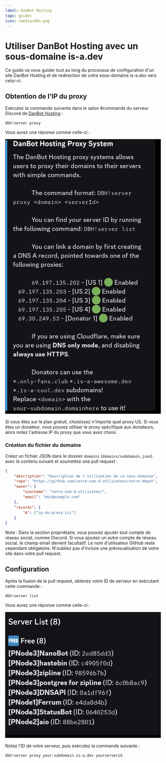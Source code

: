 ```yaml
---
label: DanBot Hosting
tags: guides
icon: /media/dbh.png
---
```


# Utiliser DanBot Hosting avec un sous-domaine is-a.dev

Ce guide va vous guider tout au long du processus de configuration d'un site DanBot Hosting et de redirection de votre sous-domaine is-a.dev vers celui-ci.

## Obtention de l'IP du proxy

Exécutez la commande suivante dans le salon #commands du serveur Discord de [DanBot Hosting](https://discord.gg/dbh) :

```
dbh!server proxy
```

Vous aurez une réponse comme celle-ci :

![](../../media/dbh_proxy/1.jpg)

Si vous êtes sur le plan gratuit, choisissez n'importe quel proxy US. Si vous êtes un donateur, vous pouvez utiliser le proxy spécifique aux donateurs, alors notez l'adresse IP du proxy que vous avez choisi.

### Création du fichier du domaine

Créez un fichier JSON dans le dossier `domains` (`domains/subdomain.json`) avec le contenu suivant et soumettez une pull request :

```json
{
    "description": "Description de l'utilisation de ce sous-domaine",
    "repo": "https://github.com/votre-nom-d-utilisateur/votre-depot",
    "owner": {
        "username": "votre-nom-d-utilisateur",
        "email": "moi@example.com"
    },
    "records": {
        "A": ["ip-du-proxy-ici"]
    }
}
```

Note : Dans la section propriétaire, vous pouvez ajouter tout compte de réseau social, comme Discord. Si vous ajoutez un autre compte de réseau social, le champ email devient facultatif. Le nom d'utilisateur GitHub reste cependant obligatoire. N'oubliez pas d'inclure une prévisualisation de votre site dans votre pull request.

## Configuration

Après la fusion de la pull request, obtenez votre ID de serveur en exécutant cette commande :

```
dbh!server list
```

Vous aurez une réponse comme celle-ci :

![](../../media/dbh_proxy/2.jpg)

Notez l'ID de votre serveur, puis exécutez la commande suivante :

```
dbh!server proxy your-subdomain.is-a.dev yourserverid
```